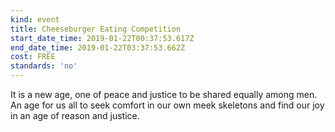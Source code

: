 ```yaml
---
kind: event
title: Cheeseburger Eating Competition
start_date_time: 2019-01-22T00:37:53.617Z
end_date_time: 2019-01-22T03:37:53.662Z
cost: FREE
standards: 'no'
---
```

It is a new age, one of peace and justice to be shared equally among men. An age for us all to seek comfort in our own meek skeletons and find our joy in an age of reason and justice.

